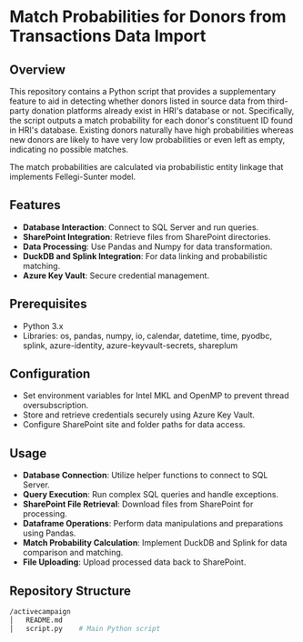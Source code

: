 # Match Probabilities for Donors from Transactions Data Import

## Overview
This repository contains a Python script that provides a supplementary feature to aid in detecting whether donors listed in source data from third-party donation platforms already exist in HRI's database or not. Specifically, the script outputs a match probability for each donor's constituent ID found in HRI's database. Existing donors naturally have high probabilities whereas new donors are likely to have very low probabilities or even left as empty, indicating no possible matches.

The match probabilities are calculated via probabilistic entity linkage that implements Fellegi-Sunter model.

## Features
- **Database Interaction**: Connect to SQL Server and run queries.
- **SharePoint Integration**: Retrieve files from SharePoint directories.
- **Data Processing**: Use Pandas and Numpy for data transformation.
- **DuckDB and Splink Integration**: For data linking and probabilistic matching.
- **Azure Key Vault**: Secure credential management.

## Prerequisites
- Python 3.x
- Libraries: os, pandas, numpy, io, calendar, datetime, time, pyodbc, splink, azure-identity, azure-keyvault-secrets, shareplum

## Configuration
- Set environment variables for Intel MKL and OpenMP to prevent thread oversubscription.
- Store and retrieve credentials securely using Azure Key Vault.
- Configure SharePoint site and folder paths for data access.

## Usage
- **Database Connection**: Utilize helper functions to connect to SQL Server.
- **Query Execution**: Run complex SQL queries and handle exceptions.
- **SharePoint File Retrieval**: Download files from SharePoint for processing.
- **Dataframe Operations**: Perform data manipulations and preparations using Pandas.
- **Match Probability Calculation**: Implement DuckDB and Splink for data comparison and matching.
- **File Uploading**: Upload processed data back to SharePoint.

## Repository Structure
 ```bash
 /activecampaign
│   README.md
│   script.py    # Main Python script
```
